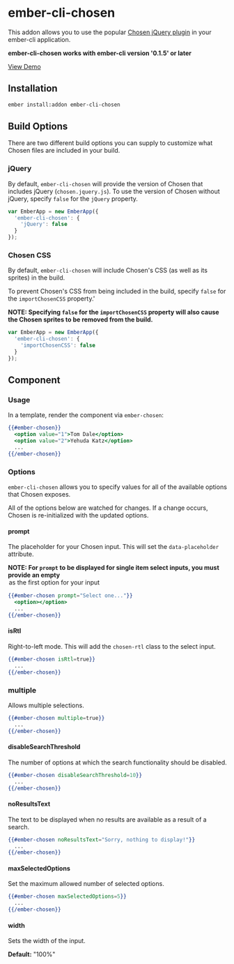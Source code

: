 # ember-cli-chosen

This addon allows you to use the popular [Chosen jQuery plugin](http://harvesthq.github.io/chosen/) in your ember-cli application.

**ember-cli-chosen works with ember-cli version '0.1.5' or later**

[View Demo](http://green-arrow.github.io/ember-cli-chosen/)

## Installation

```bash
ember install:addon ember-cli-chosen
```

## Build Options

There are two different build options you can supply to customize what Chosen files are included in your build.

### jQuery

By default, `ember-cli-chosen` will provide the version of Chosen that includes jQuery (`chosen.jquery.js`).
To use the version of Chosen without jQuery, specify `false` for the `jQuery` property.

```javascript
var EmberApp = new EmberApp({
  'ember-cli-chosen': {
    'jQuery': false
  }
});
```

### Chosen CSS

By default, `ember-cli-chosen` will include Chosen's CSS (as well as its sprites) in the build. 

To prevent Chosen's CSS from being included in the build, specify `false` for the `importChosenCSS` property.'

**NOTE: Specifying `false` for the `importChosenCSS` property will also cause the Chosen sprites to be removed from the build.**

```javascript
var EmberApp = new EmberApp({
  'ember-cli-chosen': {
    'importChosenCSS': false
  }
});
```

## Component

### Usage

In a template, render the component via `ember-chosen`:

```hbs
{{#ember-chosen}}
  <option value="1">Tom Dale</option>
  <option value="2">Yehuda Katz</option>
  ...
{{/ember-chosen}}
```

### Options

`ember-cli-chosen` allows you to specify values for all of the available options that Chosen exposes.

All of the options below are watched for changes. If a change occurs, Chosen is re-initialized with the updated options.

#### prompt

The placeholder for your Chosen input. This will set the `data-placeholder` attribute.

**NOTE: For `prompt` to be displayed for single item select inputs, you must provide an empty <option> as the first
option for your input**

```hbs
{{#ember-chosen prompt="Select one..."}}
  <option></option>
  ...
{{/ember-chosen}}
```

#### isRtl

Right-to-left mode. This will add the `chosen-rtl` class to the select input.

```hbs
{{#ember-chosen isRtl=true}}
  ...
{{/ember-chosen}}
```

### multiple

Allows multiple selections.

```hbs
{{#ember-chosen multiple=true}}
  ...
{{/ember-chosen}}
```

#### disableSearchThreshold

The number of options at which the search functionality should be disabled.

```hbs
{{#ember-chosen disableSearchThreshold=10}}
  ...
{{/ember-chosen}}
```

#### noResultsText

The text to be displayed when no results are available as a result of a search.

```hbs
{{#ember-chosen noResultsText="Sorry, nothing to display!"}}
  ...
{{/ember-chosen}}
```

#### maxSelectedOptions

Set the maximum allowed number of selected options.

```hbs
{{#ember-chosen maxSelectedOptions=5}}
  ...
{{/ember-chosen}}
```

#### width

Sets the width of the input.

**Default:** "100%"
